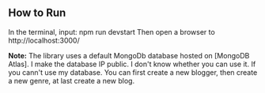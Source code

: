 ## How to Run
In the terminal, input: npm run devstart
Then open a browser to http://localhost:3000/

 **Note:** The library uses a default MongoDb database hosted on [MongoDB Atlas]. I make the database IP public. I don't know whether you can use it.
If you cann't use my database. You can first create a new blogger, then create a new genre, at last create a new blog.  